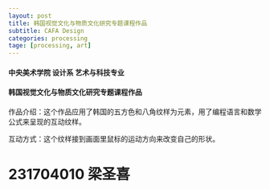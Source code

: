 ```yaml
---
layout: post
title: 韩国视觉文化与物质文化研究专题课程作品
subtitle: CAFA Design
categories: processing
tage: [processing, art]
---
```



#### 中央美术学院 设计系 艺术与科技专业
#### 韩国视觉文化与物质文化研究专题课程作品

作品介绍：这个作品应用了韩国的五方色和八角纹样为元素，用了编程语言和数学公式来呈现的互动纹样。

互动方式：这个纹样接到画面里鼠标的运动方向来改变自己的形状。
# 231704010 梁圣喜

<html>
<head>
<script src="https://sciencelove.com/attachment/cfile23.uf@994D3E435C2B1ACB02DF23.js"></script>   
</head>
<body>
<script type="application/processing">

float t;
float theta=0f;
float k = 60f;
float r = 150;

final float RATE=0.0003;

void setup()
{
  size(600,600);
}

 

void draw()
{
  theta += RATE;
  fill(0,3);
  noStroke();
  rect(0, 0, width, height);
  translate(width/2,height/2);
  float mx = mouseX - width/2;
  float my = mouseY - height/2;
  float pmx = pmouseX - width/2;
  float pmy = pmouseY - height/2;
    stroke(255);
    for(int i=0;i < 8; i++)
    {
      rotate(i*PI/4);
      strokeWeight(2);
      float d = dist(mx,my,pmx,pmy);
      println(d);
      if(d < 1)
      {
        //println(mx,my);
        mx = mx/10 + x1(t);
        my = my/10 + y1(t);
        pmx = x1(t);
        pmy = y1(t);
        
      }
        if(i == 0 ||i == 7){stroke(255);}
        if(i == 1 ||i == 6){stroke(90,90,90,230);}
        if(i == 2 ||i == 5){stroke(255,50,50);}
        if(i == 3 ||i == 4){stroke(70,92,255);}
        
        line(mx,my,pmx,pmy);
        line(mx/2,my/2,pmx/2,pmy/2);
        line(mx,my,pmx/2,pmy/2);
        line(mx*1.5-50,my*1.5+50,pmx/3+80,pmy/3+80);//line
        line(mx*2+50,my*2+50,pmx*2-40,pmy*2-40);
        
        //yellow
        stroke(255,255,0,200);
        line(mx/3+20,my/3+20,pmx/2.5+30,pmy/2.5-30);
        line(mx/3+20,my/3+20,25,25);
  
        //white for remove
        stroke(255,10);
        line(mx,my,pmx,pmy);
        line(mx/2,my/2,pmx/2,pmy/2);
        strokeWeight(2);
        rect(mx/4,my/4,pmx/4,pmy);
        rect(mx/8,my/8,pmx*0.5+30,pmy*0.5+30);
        rect(mx*1+40,my*1+40,pmx+40,pmy+40);
        rect(mx*1+80,my*1+80,pmx+80,pmy+80);
        rect(mx*2+80,my*2+80,pmx-140,pmy-140);
        
        rect(mx*3+10,my*3+10,pmx-200,pmy-200);
        rect(mx*4+50,my*4+50,pmx/2-100,pmy/2-100);
        
    }
    t += 0.0001;
}

float x1(float t)
{
  return cos(t*k)*cos(theta)*r;
}

float y1(float t)
{
  return cos(t*k)*sin(theta * 60)*r;
}


</script>
<canvas width="400" height="200"></canvas>


</body>
</html>


